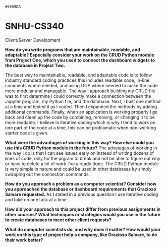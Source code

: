 `#0969DA`
# SNHU-CS340
Client/Server Development

**How do you write programs that are maintainable, readable, and adaptable? Especially consider your work on the CRUD Python module from Project One, which you used to connect the dashboard widgets to the database in Project Two.**

  The best way to maintainable, readable, and adaptable code is to follow industry standard coding practices this includes readable code, in-line comments where needed, and using OOP where needed to make the code more modular and managable.  The way I approach building my CRUD file was to first determine I could correctly make a connection between the Jupyter program, my Python file, and the database.  Next, I built one method at a time and tested it as I coded. Then I expanded the methods by adding additional commands. Finally, when an application is working properly I go back and clean up the code by combining, removing, or changing it to be more readable.  I believe in iterative coding which is why I tend to work on one part of the code at a time, this can be problamatic when non-working starter code is given.

**What were the advantages of working in this way? How else could you use this CRUD Python module in the future?**
  The advatages of working in the way I do is that I can see issues early on instead of writing dozens of lines of code, only for the prgram to break and not be able to figure out why or have to delete a lot of work I've already done.  The CRUD Python module is very simple in nature and could be used in other databases by simply swapping out the connection commands.
  
**How do you approach a problem as a computer scientist? Consider how you approached the database or dashboard requirements that Grazioso Salvare requested.**
  As I stated in a previous question I use iterative coding and take on one task at a time.
  
**How did your approach to this project differ from previous assignments in other courses? What techniques or strategies would you use in the future to create databases to meet other client requests?**

**What do computer scientists do, and why does it matter? How would your work on this type of project help a company, like Grazioso Salvare, to do their work better?**
